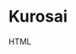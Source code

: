 # Kurosai
HTML
<!DOCTYPE html>
<html lang="en">
<head>
  <meta charset="UTF-8">
  <meta http-equiv="X-UA-Compatible" content="IE=edge">
  <meta name="viewport" content="width=device-width, initial-scale=1.0">
  <title>Kurosai12</title>
</head>
<body>
  <h1 id="resultText"></h1>
  <script>
    
    let response = prompt("Can you be my girlfriend? Type Yes or No");
    let outputText = "";
    
    if (response=="Yes"){
      outputText = "Date tayo sa Saturday!";
    }else if(response=="No"){
      outputText = "sorry ganto lang ako";
    }else{
      outputText = "please type Yes or No!!";
    }
    
    document.getElementById("resultText").innerHTML = outputText;
  </script>
</body>
</html>
